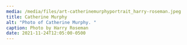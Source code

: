 ```yaml
---
media: /media/files/art-catherinemurphyportrait_harry-roseman.jpeg
title: Catherine Murphy
alt: "Photo of Catherine Murphy. "
caption: Photo by Harry Roseman
date: 2021-11-24T12:05:00-0500
---
```

